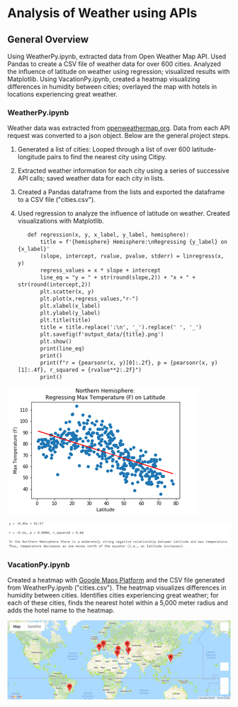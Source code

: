 # Analysis of Weather using APIs


## General Overview

Using WeatherPy.ipynb, extracted data from Open Weather Map API. Used Pandas to create a CSV file of weather data for over 600 cities. Analyzed the influence of latitude on weather using regression; visualized results with Matplotlib. Using VacationPy.ipynb, created a heatmap visualizing differences in humidity between cities; overlayed the map with hotels in locations experiencing great weather.


### WeatherPy.ipynb

Weather data was extracted from [openweathermap.org](https://api.openweathermap.org). Data from each API request was converted to a json object. Below are the general project steps.

1. Generated a list of cities: Looped through a list of over 600 latitude-longitude pairs to find the nearest city using Citipy.
2. Extracted weather information for each city using a series of successive API calls; saved weather data for each city in lists.
3. Created a Pandas dataframe from the lists and exported the dataframe to a CSV file ("cities.csv").
4. Used regression to analyze the influence of latitude on weather. Created visualizations with Matplotlib.

          def regression(x, y, x_label, y_label, hemisphere):
              title = f'{hemisphere} Hemisphere:\nRegressing {y_label} on {x_label}'
              (slope, intercept, rvalue, pvalue, stderr) = linregress(x, y)
              regress_values = x * slope + intercept
              line_eq = "y = " + str(round(slope,2)) + "x + " + str(round(intercept,2))
              plt.scatter(x, y)
              plt.plot(x,regress_values,"r-")
              plt.xlabel(x_label)
              plt.ylabel(y_label)
              plt.title(title)
              title = title.replace(':\n', '_').replace(' ', '_')
              plt.savefig(f'output_data/{title}.png')
              plt.show()
              print(line_eq)
              print()
              print(f"r = {pearsonr(x, y)[0]:.2f}, p = {pearsonr(x, y)[1]:.4f}, r_squared = {rvalue**2:.2f}")
              print()
      
![Example of Regression Output](/WeatherPy/output_data/Northern_Hemisphere_Regressing_Max_Temperature_(F)_on_Latitude.png)

![Example of Regression Interpretation](/WeatherPy/output_data/Interpretation_NH_Temp_Latitude.PNG)


### VacationPy.ipynb

Created a heatmap with [Google Maps Platform](https://maps.googleapis.com) and the CSV file generated from WeatherPy.ipynb ("cities.csv"). The heatmap visualizes differences in humidity between cities. Identifies cities experiencing great weather; for each of these cities, finds the nearest hotel within a 5,000 meter radius and adds the hotel name to the heatmap.

![Hotel Map](/VacationPy/output_data/hotel_map.png)


